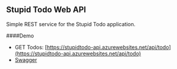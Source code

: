 ## Stupid Todo Web API
Simple REST service for the Stupid Todo application.

####Demo

* GET Todos: [https://stupidtodo-api.azurewebsites.net/api/todo](https://stupidtodo-api.azurewebsites.net/api/todo)
* [Swagger](https://stupidtodo-api.azurewebsites.net/swagger)
